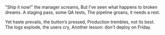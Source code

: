 "Ship it now!" the manager screams,
But I’ve seen what happens to broken dreams.
A staging pass, some QA tests,
The pipeline groans, it needs a rest.

Yet haste prevails, the button’s pressed,
Production trembles, not its best.
The logs explode, the users cry,
Another lesson: don't deploy on Friday.
